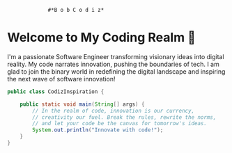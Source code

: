                  #*B o b C o d i z*

# Welcome to My Coding Realm 🚀

I'm a passionate Software Engineer transforming visionary ideas into digital reality. 
My code narrates innovation, pushing the boundaries of tech.
I am glad to join the binary world in redefining the digital landscape and inspiring the next wave of software innovation!
```java
public class CodizInspiration {

    public static void main(String[] args) {
        // In the realm of code, innovation is our currency,
        // creativity our fuel. Break the rules, rewrite the norms,
        // and let your code be the canvas for tomorrow's ideas.
        System.out.println("Innovate with code!");
    }
}

